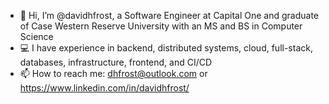 - 👋 Hi, I’m @davidhfrost, a Software Engineer at Capital One and graduate of Case Western Reserve University with an MS and BS in Computer Science
- 💻 I have experience in backend, distributed systems, cloud, full-stack, databases, infrastructure, frontend, and CI/CD
- 📫 How to reach me: dhfrost@outlook.com or https://www.linkedin.com/in/davidhfrost/

<!---
davidhfrost/davidhfrost is a ✨ special ✨ repository because its `README.md` (this file) appears on your GitHub profile.
You can click the Preview link to take a look at your changes.
--->
